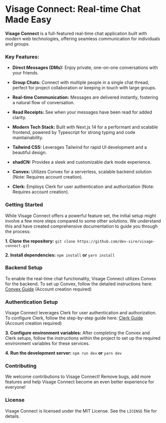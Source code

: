 # Visage Connect: Real-time Chat Made Easy

**Visage Connect** is a full-featured real-time chat application built with modern web technologies, offering seamless communication for individuals and groups.

### Key Features:

- **Direct Messages (DMs):** Enjoy private, one-on-one conversations with your friends.

- **Group Chats:** Connect with multiple people in a single chat thread, perfect for project collaboration or keeping in touch with large groups.

- **Real-time Communication:** Messages are delivered instantly, fostering a natural flow of conversation.

- **Read Receipts:** See when your messages have been read for added clarity.

- **Modern Tech Stack:** Built with Next.js 14 for a performant and scalable frontend, powered by Typescript for strong typing and code maintainability.

- **Tailwind CSS:** Leverages Tailwind for rapid UI development and a beautiful design.

- **shadCN:** Provides a sleek and customizable dark mode experience.

- **Convex:** Utilizes Convex for a serverless, scalable backend solution (Note: Requires account creation).

- **Clerk:** Employs Clerk for user authentication and authorization (Note: Requires account creation).

### Getting Started

While Visage Connect offers a powerful feature set, the initial setup might involve a few more steps compared to some other solutions. We understand this and have created comprehensive documentation to guide you through the process:

**1. Clone the repository:** ```git clone https://github.com/dev-sire/visage-connect.git```

**2. Install dependencies:** ```npm install``` **or** ```yarn install```

### Backend Setup

To enable the real-time chat functionality, Visage Connect utilizes Convex for the backend. To set up Convex, follow the detailed instructions here: [Convex Guide](https://docs.convex.dev/home) (Account creation required)

### Authentication Setup

Visage Connect leverages Clerk for user authentication and authorization. To configure Clerk, follow the step-by-step guide here: [Clerk Guide](https://clerk.com/docs/quickstarts/setup-clerk ) (Account creation required)

**3. Configure environment variables:**  After completing the Convex and Clerk setups, follow the instructions within the project to set up the required environment variables for these services.

**4. Run the development server:**  ```npm run dev``` **or** ```yarn dev```

### Contributing

We welcome contributions to Visage Connect! Remove bugs, add more features and help Visage Connect become an even better experience for everyone!

### License

Visage Connect is licensed under the MIT License. See the ```LICENSE``` file for details.